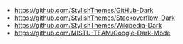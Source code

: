 * https://github.com/StylishThemes/GitHub-Dark
* https://github.com/StylishThemes/Stackoverflow-Dark
* https://github.com/StylishThemes/Wikipedia-Dark
* https://github.com/MISTU-TEAM/Google-Dark-Mode
